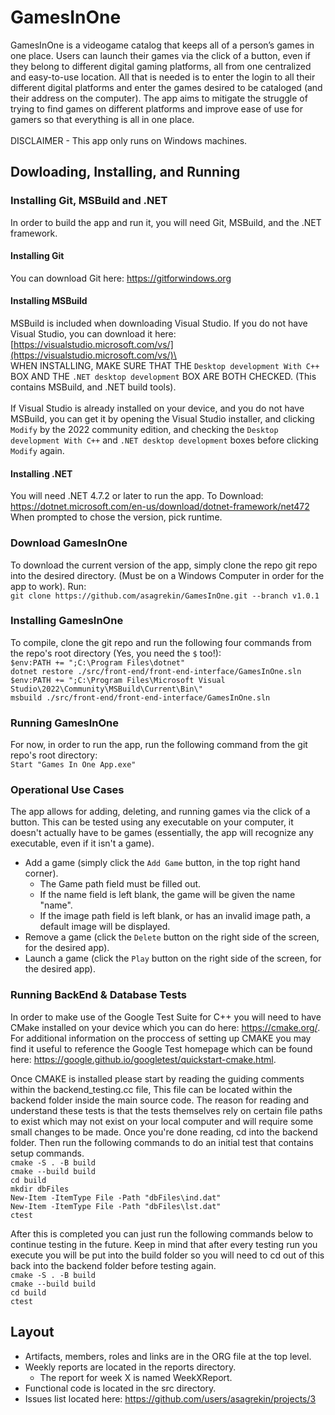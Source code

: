 # GamesInOne
GamesInOne is a videogame catalog that keeps all of a person’s games in one place. Users can launch their games via the click of a button, even if they belong to different digital gaming platforms, all from one centralized and easy-to-use location. All that is needed is to enter the login to all their different digital platforms and enter the games desired to be cataloged (and their address on the computer). The app aims to mitigate the struggle of trying to find games on different platforms and improve ease of use for gamers so that everything is all in one place.\
\
DISCLAIMER - This app only runs on Windows machines.
## Dowloading, Installing, and Running
### Installing Git, MSBuild and .NET
In order to build the app and run it, you will need Git, MSBuild, and the .NET framework.
#### Installing Git
You can download Git here: https://gitforwindows.org
#### Installing MSBuild
MSBuild is included when downloading Visual Studio. If you do not have Visual Studio, you can download it here: [https://visualstudio.microsoft.com/vs/](https://visualstudio.microsoft.com/vs/)\
\
WHEN INSTALLING, MAKE SURE THAT THE `Desktop development With C++` BOX AND THE `.NET desktop development` BOX ARE BOTH CHECKED. (This contains MSBuild, and .NET build tools).\
\
If Visual Studio is already installed on your device, and you do not have MSBuild, you can get it by opening the Visual Studio installer, and clicking `Modify` by the 2022 community edition, and checking the `Desktop development With C++` and `.NET desktop development` boxes before clicking `Modify` again.
#### Installing .NET
You will need .NET 4.7.2 or later to run the app. To Download: https://dotnet.microsoft.com/en-us/download/dotnet-framework/net472 \
When prompted to chose the version, pick runtime.
### Download GamesInOne
To download the current version of the app, simply clone the repo git repo into the desired directory. (Must be on a Windows Computer in order for the app to work). Run:\
`git clone https://github.com/asagrekin/GamesInOne.git --branch v1.0.1`
### Installing GamesInOne
To compile, clone the git repo and run the following four commands from the repo's root directory (Yes, you need the `$` too!):\
`$env:PATH += ";C:\Program Files\dotnet"`\
`dotnet restore ./src/front-end/front-end-interface/GamesInOne.sln`\
`$env:PATH += ";C:\Program Files\Microsoft Visual Studio\2022\Community\MSBuild\Current\Bin\"`\
`msbuild ./src/front-end/front-end-interface/GamesInOne.sln`
### Running GamesInOne
For now, in order to run the app, run the following command from the git repo's root directory:\
`Start "Games In One App.exe"`
### Operational Use Cases
The app allows for adding, deleting, and running games via the click of a button. This can be tested using any executable on your computer, it doesn't actually have to be games (essentially, the app will recognize any executable, even if it isn't a game).
- Add a game (simply click the `Add Game` button, in the top right hand corner).
  - The Game path field must be filled out.
  - If the name field is left blank, the game will be given the name "name".
  - If the image path field is left blank, or has an invalid image path, a default image will be displayed.
- Remove a game (click the `Delete` button on the right side of the screen, for the desired app).
- Launch a game (click the `Play` button on the right side of the screen, for the desired app).
### Running BackEnd & Database Tests
In order to make use of the Google Test Suite for C++ you will need to have CMake installed on your device which you can do here: https://cmake.org/. For additional information on the proccess of setting up CMAKE you may find it useful to reference the Google Test homepage which can be found here: https://google.github.io/googletest/quickstart-cmake.html.

Once CMAKE is installed please start by reading the guiding comments within the backend_testing.cc file, This file can be located within the backend folder inside the main source code. The reason for reading and understand these tests is that the tests themselves rely on certain file paths to exist which may not exist on your local computer and will require some small changes to be made. Once you're done reading, cd into the backend folder. Then run the following commands to do an initial test that contains setup commands.\
`cmake -S . -B build`                                                                      
`cmake --build build`\
`cd build`\
`mkdir dbFiles`\
`New-Item -ItemType File -Path "dbFiles\ind.dat"`\
`New-Item -ItemType File -Path "dbFiles\lst.dat"`\
`ctest`

After this is completed you can just run the following commands below to continue testing in the future. Keep in mind that after every testing run you execute you will be put into the build folder so you will need to cd out of this back into the backend folder before testing again.\
`cmake -S . -B build`                                                                      
`cmake --build build`\
`cd build`\
`ctest`

## Layout
- Artifacts, members, roles and links are in the ORG file at the top level.
- Weekly reports are located in the reports directory.
  - The report for week X is named WeekXReport.
- Functional code is located in the src directory.
- Issues list located here: https://github.com/users/asagrekin/projects/3

